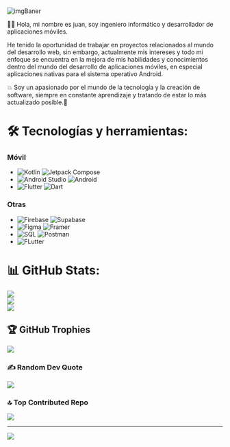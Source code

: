<!-- ![github-header-image(1)](https://github.com/Juanqxk/Juanqxk/assets/86135476/713fa95e-a4c8-4385-bbd2-a3e7e186d228) -->

###

![imgBaner](https://github.com/user-attachments/assets/0b533614-902b-4117-828f-505d6736ba64)


<!-- # 💫 About Me: -->
🧑‍💻 Hola, mi nombre es juan, soy ingeniero informático y desarrollador de aplicaciones móviles.

He tenido la oportunidad de trabajar en proyectos relacionados al mundo del desarrollo web, sin embargo, actualmente mis intereses y todo mi enfoque se encuentra en la mejora de mis habilidades y conocimientos dentro del mundo del desarrollo de aplicaciones móviles, en especial aplicaciones nativas para el sistema operativo Android.

💥 Soy un apasionado por el mundo de la tecnología y la creación de software, siempre en constante aprendizaje y tratando de estar lo más actualizado posible.🎯

# 🛠️ Tecnologías y herramientas:

### Móvil
<!-- ![Kotlin](https://img.shields.io/badge/kotlin-%237F52FF.svg?style=for-the-badge&logo=kotlin&logoColor=white) ![Dart](https://img.shields.io/badge/dart-%230175C2.svg?style=for-the-badge&logo=dart&logoColor=white) ![Java](https://img.shields.io/badge/java-%23ED8B00.svg?style=for-the-badge&logo=openjdk&logoColor=white) ![Flutter](https://img.shields.io/badge/Flutter-%2302569B.svg?style=for-the-badge&logo=Flutter&logoColor=white) -->
- ![Kotlin](https://img.shields.io/badge/Kotlin-057D30?style=for-the-badge&logo=kotlin&logoColor=white) ![Jetpack Compose](https://img.shields.io/badge/Jetpack_Compose-057D30?style=for-the-badge&logo=JetpackCompose&logoColor=white)
- ![Android Studio](https://img.shields.io/badge/Android_Studio-057D30?style=for-the-badge&logo=AndroidStudio&logoColor=white) ![Android](https://img.shields.io/badge/Android-057D30?style=for-the-badge&logo=Android&logoColor=white)
- ![Flutter](https://img.shields.io/badge/Flutter-057D30?style=for-the-badge&logo=Flutter&logoColor=white) ![Dart](https://img.shields.io/badge/Dart-057D30?style=for-the-badge&logo=Dart&logoColor=white)

### Otras
<!-- ![Firebase](https://img.shields.io/badge/firebase-a08021?style=for-the-badge&logo=firebase&logoColor=ffcd34) ![Supabase](https://img.shields.io/badge/Supabase-3ECF8E?style=for-the-badge&logo=supabase&logoColor=white) ![MySQL](https://img.shields.io/badge/mysql-4479A1.svg?style=for-the-badge&logo=mysql&logoColor=white) -->
- ![Firebase](https://img.shields.io/badge/Firebase-057D30?style=for-the-badge&logo=Firebase&logoColor=white) ![Supabase](https://img.shields.io/badge/Supabase-057D30?style=for-the-badge&logo=Supabase&logoColor=white)
- ![Figma](https://img.shields.io/badge/Figma-057D30?style=for-the-badge&logo=Figma&logoColor=white) ![Framer](https://img.shields.io/badge/Framer-057D30?style=for-the-badge&logo=Framer&logoColor=white)
- ![SQL](https://img.shields.io/badge/SQL-057D30?style=for-the-badge&logo=MySQL&logoColor=white) ![Postman](https://img.shields.io/badge/Postman-057D30?style=for-the-badge&logo=Postman&logoColor=white)
- ![FLutter](https://img.shields.io/badge/Google_Play-057D30?style=for-the-badge&logo=googlePlay&logoColor=white)

# 📊 GitHub Stats:
![](https://github-readme-stats.vercel.app/api?username=juanncu&theme=gotham&hide_border=false&include_all_commits=false&count_private=false)<br/>
![](https://github-readme-streak-stats.herokuapp.com/?user=juanncu&theme=gotham&hide_border=false)<br/>
![](https://github-readme-stats.vercel.app/api/top-langs/?username=juanncu&theme=gotham&hide_border=false&include_all_commits=false&count_private=false&layout=compact)

## 🏆 GitHub Trophies
![](https://github-profile-trophy.vercel.app/?username=juanncu&theme=tokyonight&no-frame=false&no-bg=true&margin-w=4)

### ✍️ Random Dev Quote
![](https://quotes-github-readme.vercel.app/api?type=horizontal&theme=dark)

### 🔝 Top Contributed Repo
![](https://github-contributor-stats.vercel.app/api?username=juanncu&limit=5&theme=dark&combine_all_yearly_contributions=true)

---
[![](https://visitcount.itsvg.in/api?id=juanncu&icon=0&color=1)](https://visitcount.itsvg.in)

<!-- Proudly created with GPRM ( https://gprm.itsvg.in ) -->
